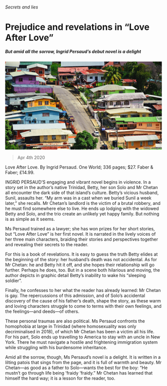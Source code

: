 ###### Secrets and lies

# Prejudice and revelations in “Love After Love” 

##### But amid all the sorrow, Ingrid Persaud’s debut novel is a delight 

![image](images/20200404_BKP015_0.jpg) 

> Apr 4th 2020 

Love After Love. By Ingrid Persaud. One World; 336 pages; $27. Faber &amp; Faber; £14.99.

INGRID PERSAUD’S engaging and vibrant novel begins in violence. In a story set in the author’s native Trinidad, Betty, her son Solo and Mr Chetan all encounter the dark side of that island’s culture. Betty’s vicious husband, Sunil, assaults her. “My arm was in a cast when we buried Sunil a week later,” she recalls. Mr Chetan’s landlord is the victim of a brutal robbery, and he must find somewhere else to live. He ends up lodging with the widowed Betty and Solo, and the trio create an unlikely yet happy family. But nothing is as simple as it seems.


Ms Persaud trained as a lawyer; she has won prizes for her short stories, but “Love After Love” is her first novel. It is narrated in the lively voices of her three main characters, braiding their stories and perspectives together and revealing their secrets to the reader.

For this is a book of revelations. It is easy to guess the truth Betty elides at the beginning of the story: her husband’s death was not accidental. As for Mr Chetan: he and Betty hit it off, and she hopes their relationship will go further. Perhaps he does, too. But in a scene both hilarious and moving, the author depicts in graphic detail Betty’s inability to wake his “sleeping soldier”.

Finally, he confesses to her what the reader has already learned: Mr Chetan is gay. The repercussions of this admission, and of Solo’s accidental discovery of the cause of his father’s death, shape the story, as these warm and loving characters struggle to come to terms with their own feelings, and the feelings—and deeds—of others.

These personal traumas are also political. Ms Persaud confronts the homophobia at large in Trinidad (where homosexuality was only decriminalised in 2018), of which Mr Chetan has been a victim all his life. For his part, Solo ends up travelling to America to stay with an uncle in New York. There he must navigate a hostile and frightening immigration system while struggling with his burdensome inheritance.

Amid all the sorrow, though, Ms Persaud’s novel is a delight. It is written in a lilting patois that sings from the page, and it is full of warmth and beauty. Mr Chetan—as good as a father to Solo—wants the best for the boy: “He mustn’t go through life being ’fraidy ’fraidy.” Mr Chetan has learned that himself the hard way; it is a lesson for the reader, too.

